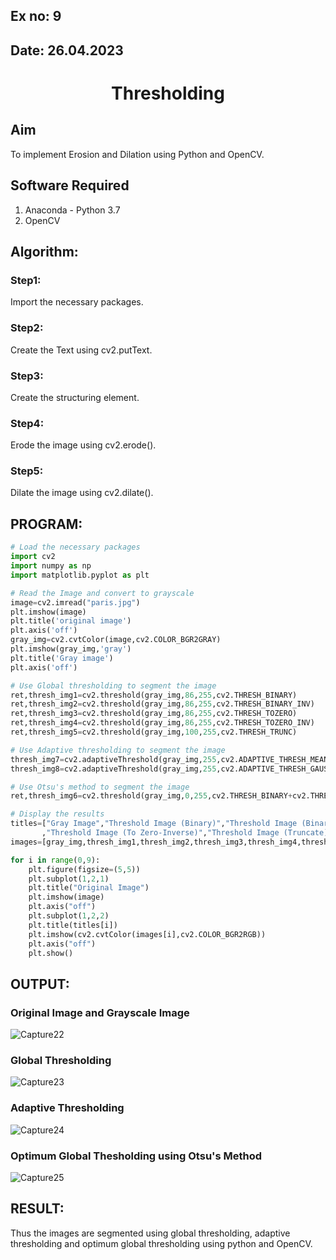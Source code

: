 ## Ex no: 9
## Date: 26.04.2023
# <p align="center">Thresholding

## Aim
To implement Erosion and Dilation using Python and OpenCV.

## Software Required
1. Anaconda - Python 3.7
2. OpenCV

## Algorithm:
### Step1:
Import the necessary packages.

### Step2:
Create the Text using cv2.putText.

### Step3:
Create the structuring element.

### Step4:
Erode the image using cv2.erode().

### Step5:
Dilate the image using cv2.dilate().


## PROGRAM:
```python
# Load the necessary packages
import cv2
import numpy as np
import matplotlib.pyplot as plt

# Read the Image and convert to grayscale
image=cv2.imread("paris.jpg")
plt.imshow(image)
plt.title('original image')
plt.axis('off')
gray_img=cv2.cvtColor(image,cv2.COLOR_BGR2GRAY)
plt.imshow(gray_img,'gray')
plt.title('Gray image')
plt.axis('off')

# Use Global thresholding to segment the image
ret,thresh_img1=cv2.threshold(gray_img,86,255,cv2.THRESH_BINARY)
ret,thresh_img2=cv2.threshold(gray_img,86,255,cv2.THRESH_BINARY_INV)
ret,thresh_img3=cv2.threshold(gray_img,86,255,cv2.THRESH_TOZERO)
ret,thresh_img4=cv2.threshold(gray_img,86,255,cv2.THRESH_TOZERO_INV)
ret,thresh_img5=cv2.threshold(gray_img,100,255,cv2.THRESH_TRUNC)

# Use Adaptive thresholding to segment the image
thresh_img7=cv2.adaptiveThreshold(gray_img,255,cv2.ADAPTIVE_THRESH_MEAN_C,cv2.THRESH_BINARY,11,2)
thresh_img8=cv2.adaptiveThreshold(gray_img,255,cv2.ADAPTIVE_THRESH_GAUSSIAN_C,cv2.THRESH_BINARY,11,2)

# Use Otsu's method to segment the image 
ret,thresh_img6=cv2.threshold(gray_img,0,255,cv2.THRESH_BINARY+cv2.THRESH_OTSU)

# Display the results
titles=["Gray Image","Threshold Image (Binary)","Threshold Image (Binary Inverse)","Threshold Image (To Zero)"
       ,"Threshold Image (To Zero-Inverse)","Threshold Image (Truncate)","Otsu","Adaptive Threshold (Mean)","Adaptive Threshold (Gaussian)"]
images=[gray_img,thresh_img1,thresh_img2,thresh_img3,thresh_img4,thresh_img5,thresh_img6,thresh_img7,thresh_img8]

for i in range(0,9):
    plt.figure(figsize=(5,5))
    plt.subplot(1,2,1)
    plt.title("Original Image")
    plt.imshow(image)
    plt.axis("off")
    plt.subplot(1,2,2)
    plt.title(titles[i])
    plt.imshow(cv2.cvtColor(images[i],cv2.COLOR_BGR2RGB))
    plt.axis("off")
    plt.show()
```
## OUTPUT:

### Original Image and Grayscale Image
![Capture22](https://user-images.githubusercontent.com/75234588/169644500-8d48e1f6-733b-4236-83a3-cb42f86d3fda.PNG)



### Global Thresholding
![Capture23](https://user-images.githubusercontent.com/75234588/169644502-041ad05b-928f-4bcb-9c11-4215a3cde30b.PNG)



### Adaptive Thresholding
![Capture24](https://user-images.githubusercontent.com/75234588/169644506-1d6dbfe9-cd15-4506-ac43-a2e779771a6e.PNG)



### Optimum Global Thesholding using Otsu's Method
![Capture25](https://user-images.githubusercontent.com/75234588/169644509-9f29021d-1e90-4f05-8d38-7098897f3743.PNG)





## RESULT:
Thus the images are segmented using global thresholding, adaptive thresholding and optimum global thresholding using python and OpenCV.
